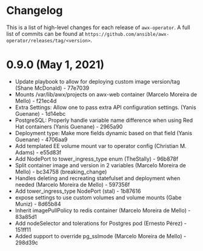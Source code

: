 # Changelog

This is a list of high-level changes for each release of `awx-operator`. A full list of commits can be found at `https://github.com/ansible/awx-operator/releases/tag/<version>`.

# 0.9.0 (May 1, 2021)

- Update playbook to allow for deploying custom image version/tag (Shane McDonald) - 77e7039 
- Mounts /var/lib/awx/projects on awx-web container (Marcelo Moreira de Mello) - f21ec4d 
- Extra Settings: Allow one to pass extra API configuration settings. (Yanis Guenane) - 1d14ebc 
- PostgreSQL: Properly handle variable name difference when using Red Hat containers (Yanis Guenane) - 2965a90 
- Deployment type: Make more fields dynamic based on that field (Yanis Guenane) - 4706aa9 
- Add templated EE volume mount var to operator config (Christian M. Adams) - e55d83f 
- Add NodePort to tower_ingress_type enum (TheStally) - 96b878f 
- Split container image and version in 2 variables (Marcelo Moreira de Mello) - bc34758 (breaking_change)
- Handles deleting and recreating statefulset and deployment when needed (Marcelo Moreira de Mello) - 597356f 
- Add tower_ingress_type NodePort (stal) - 1b87616 
- expose settings to use custom volumes and volume mounts (Gabe Muniz) - 8d65b84 
- Inherit imagePullPolicy to redis container (Marcelo Moreira de Mello) - 83a85d1 
- Add nodeSelector and tolerations for Postgres pod (Ernesto Pérez) - 151ff11 
- Added support to override pg_sslmode (Marcelo Moreira de Mello) - 298d39c 

